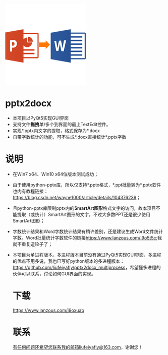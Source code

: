  ![pptx2docx](https://github.com/liufeiyafly/pptx2docx/blob/master/image/pptx2docx.png)

# pptx2docx

- 本项目以PyQt5实现GUI界面
- 支持文件**拖拽**单/多个到界面的最上TextEdit控件。
- 实现*.pptx内文字的提取，格式保存为*.docx
- 自带字数统计的功能，可不生成\*.docx直接统计\*.pptx字数

# 说明

- 在Win7 x64、Win10 x64位版本测试成功；

- 由于使用python-pptx库，所以仅支持\*.pptx格式，\*.ppt批量转为\*.pptx软件也内有教程链接：<https://blog.csdn.net/wayne1000/article/details/104376239>；

- 且python-pptx库限制pptx内的**SmartArt图形**格式文字的访问，故本项目不能提取（或统计）SmartArt图形的文字，不过大多数PPT还是很少使用SmartArt图形；

- 字数统计结果和Word字数统计结果有稍许差别，还是建议生成Word文件统计字数。Word批量统计字数软件的链接<https://www.lanzous.com/i9o5t5c>;我就不重复造轮子了；

- 本项目为单进程版本。多进程版本目前没有通过PyQt5实现GUI界面，多进程的优点不用多说，我也已写好python版本的多进程版本：<https://github.com/liufeiyafly/pptx2docx_multiprocess>，希望懂多进程的伙伴可以联系，讨论如何GUI界面的实现。

  # 下载

  https://www.lanzous.com/i9oxuab
  
  # 联系
  
  有任何问题还希望您联系我的邮箱liufeiyafly@163.com，谢谢您！
